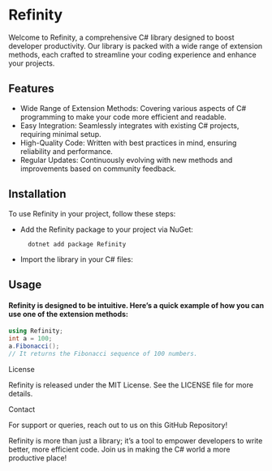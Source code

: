 # Refinity

Welcome to Refinity, a comprehensive C# library designed to boost developer productivity. Our library is packed with a wide range of extension methods, each crafted to streamline your coding experience and enhance your projects.

## Features

- Wide Range of Extension Methods: Covering various aspects of C# programming to make your code more efficient and readable.
- Easy Integration: Seamlessly integrates with existing C# projects, requiring minimal setup.
- High-Quality Code: Written with best practices in mind, ensuring reliability and performance.
- Regular Updates: Continuously evolving with new methods and improvements based on community feedback.

## Installation

To use Refinity in your project, follow these steps:

- Add the Refinity package to your project via NuGet:

		dotnet add package Refinity

- Import the library in your C# files:

## Usage
#### Refinity is designed to be intuitive. Here’s a quick example of how you can use one of the extension methods:
```cs
using Refinity;
int a = 100;
a.Fibonacci(); 
// It returns the Fibonacci sequence of 100 numbers.
```



License

Refinity is released under the MIT License. See the LICENSE file for more details.

Contact

For support or queries, reach out to us on this GitHub Repository!

Refinity is more than just a library; it’s a tool to empower developers to write better, more efficient code. Join us in making the C# world a more productive place!
